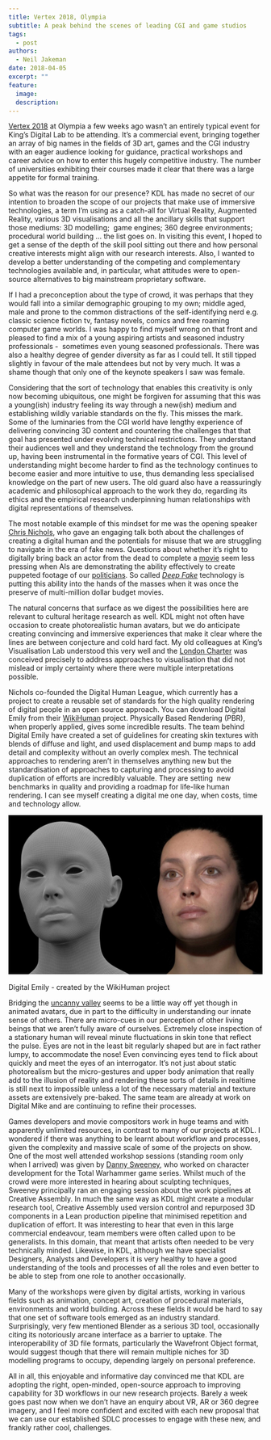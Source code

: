 ```yaml
---
title: Vertex 2018, Olympia
subtitle: A peak behind the scenes of leading CGI and game studios
tags:
  - post
authors:
  - Neil Jakeman
date: 2018-04-05
excerpt: ""
feature:
  image:
  description:
---
```


[Vertex 2018](http://www.vertexconf.com/) at Olympia a few weeks ago wasn’t an entirely typical event for King’s Digital Lab to be attending. It’s a commercial event, bringing together an array of big names in the fields of 3D art, games and the CGI industry with an eager audience looking for guidance, practical workshops and career advice on how to enter this hugely competitive industry. The number of universities exhibiting their courses made it clear that there was a large appetite for formal training.

So what was the reason for our presence? KDL has made no secret of our intention to broaden the scope of our projects that make use of immersive technologies, a term I’m using as a catch-all for Virtual Reality, Augmented Reality, various 3D visualisations and all the ancillary skills that support those mediums: 3D modelling;  game engines; 360 degree environments; procedural world building … the list goes on. In visiting this event, I hoped to get a sense of the depth of the skill pool sitting out there and how personal creative interests might align with our research interests. Also, I wanted to develop a better understanding of the competing and complementary technologies available and, in particular, what attitudes were to open-source alternatives to big mainstream proprietary software.

If I had a preconception about the type of crowd, it was perhaps that they would fall into a similar demographic grouping to my own; middle aged, male and prone to the common distractions of the self-identifying nerd e.g. classic science fiction tv, fantasy novels, comics and free roaming computer game worlds. I was happy to find myself wrong on that front and pleased to find a mix of a young aspiring artists and seasoned industry professionals -  sometimes even young seasoned professionals. There was also a healthy degree of gender diversity as far as I could tell. It still tipped slightly in favour of the male attendees but not by very much. It was a shame though that only one of the keynote speakers I saw was female.

Considering that the sort of technology that enables this creativity is only now becoming ubiquitous, one might be forgiven for assuming that this was a young(ish) industry feeling its way through a new(ish) medium and establishing wildly variable standards on the fly. This misses the mark. Some of the luminaries from the CGI world have lengthy experience of delivering convincing 3D content and countering the challenges that that goal has presented under evolving technical restrictions. They understand their audiences well and they understand the technology from the ground up, having been instrumental in the formative years of CGI. This level of understanding might become harder to find as the technology continues to become easier and more intuitive to use, thus demanding less specialised knowledge on the part of new users. The old guard also have a reassuringly academic and philosophical approach to the work they do, regarding its ethics and the empirical research underpinning human relationships with digital representations of themselves.

The most notable example of this mindset for me was the opening speaker [Chris Nichols](http://www.vertexconf.com/features/keynote-sessions), who gave an engaging talk both about the challenges of creating a digital human and the potentials for misuse that we are struggling to navigate in the era of fake news. Questions about whether it’s right to digitally bring back an actor from the dead to complete a [movie](http://screencrush.com/furious-7-digital-paul-walker/) seem less pressing when AIs are demonstrating the ability effectively to create puppeted footage of our [politicians](http://www.wired.co.uk/article/ai-lip-sync-barack-obama). So called _[Deep Fake](http://www.bbc.co.uk/news/technology-42912529)_ technology is putting this ability into the hands of the masses when it was once the preserve of multi-million dollar budget movies.

The natural concerns that surface as we digest the possibilities here are relevant to cultural heritage research as well. KDL might not often have occasion to create photorealistic human avatars, but we do anticipate creating convincing and immersive experiences that make it clear where the lines are between conjecture and cold hard fact. My old colleagues at King’s Visualisation Lab understood this very well and the [London Charter](http://www.londoncharter.org/) was conceived precisely to address approaches to visualisation that did not mislead or imply certainty where there were multiple interpretations possible.

Nichols co-founded the Digital Human League, which currently has a project to create a reusable set of standards for the high quality rendering of digital people in an open source approach. You can download Digital Emily from their [WikiHuman](http://gl.ict.usc.edu/Research/DigitalEmily2/) project. Physically Based Rendering (PBR), when properly applied, gives some incredible results. The team behind Digital Emily have created a set of guidelines for creating skin textures with blends of diffuse and light, and used displacement and bump maps to add detail and complexity without an overly complex mesh. The technical approaches to rendering aren’t in themselves anything new but the standardisation of approaches to capturing and processing to avoid duplication of efforts are incredibly valuable. They are setting  new benchmarks in quality and providing a roadmap for life-like human rendering. I can see myself creating a digital me one day, when costs, time and technology allow.

![Digital Emily](/images/digi_emily.width-1024.jpg)

Digital Emily - created by the WikiHuman project

Bridging the [uncanny valley](https://en.wikipedia.org/wiki/Uncanny_valley) seems to be a little way off yet though in animated avatars, due in part to the difficulty in understanding our innate sense of others. There are micro-cues in our perception of other living beings that we aren’t fully aware of ourselves. Extremely close inspection of a stationary human will reveal minute fluctuations in skin tone that reflect the pulse. Eyes are not in the least bit regularly shaped but are in fact rather lumpy, to accommodate the nose! Even convincing eyes tend to flick about quickly and meet the eyes of an interrogator. It’s not just about static photorealism but the micro-gestures and upper body animation that really add to the illusion of reality and rendering these sorts of details in realtime is still next to impossible unless a lot of the necessary material and texture assets are extensively pre-baked. The same team are already at work on Digital Mike and are continuing to refine their processes.

Games developers and movie compositors work in huge teams and with apparently unlimited resources, in contrast to many of our projects at KDL. I wondered if there was anything to be learnt about workflow and processes, given the complexity and massive scale of some of the projects on show. One of the most well attended workshop sessions (standing room only when I arrived) was given by [Danny Sweeney](https://www.artstation.com/dannsw), who worked on character development for the Total Warhammer game series. Whilst much of the crowd were more interested in hearing about sculpting techniques, Sweeney principally ran an engaging session about the work pipelines at Creative Assembly. In much the same way as KDL might create a modular research tool, Creative Assembly used version control and repurposed 3D components in a Lean production pipeline that minimised repetition and duplication of effort. It was interesting to hear that even in this large commercial endeavour, team members were often called upon to be generalists. In this domain, that meant that artists often needed to be very technically minded. Likewise, in KDL, although we have specialist Designers, Analysts and Developers it is very healthy to have a good understanding of the tools and processes of all the roles and even better to be able to step from one role to another occasionally.

Many of the workshops were given by digital artists, working in various fields such as animation, concept art, creation of procedural materials, environments and world building. Across these fields it would be hard to say that one set of software tools emerged as an industry standard. Surprisingly, very few mentioned Blender as a serious 3D tool, occasionally citing its notoriously arcane interface as a barrier to uptake. The interoperability of 3D file formats, particularly the Wavefront Object format, would suggest though that there will remain multiple niches for 3D modelling programs to occupy, depending largely on personal preference.

All in all, this enjoyable and informative day convinced me that KDL are adopting the right, open-minded, open-source approach to improving capability for 3D workflows in our new research projects. Barely a week goes past now when we don’t have an enquiry about VR, AR or 360 degree imagery, and I feel more confident and excited with each new proposal that we can use our established SDLC processes to engage with these new, and frankly rather cool, challenges.
